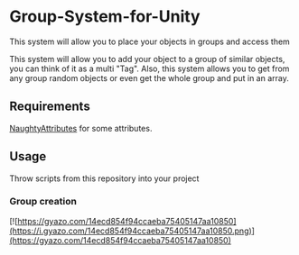 # Group-System-for-Unity
This system will allow you to place your objects in groups and access them

This system will allow you to add your object to a group of similar objects, you can think of it as a multi "Tag". Also, this system allows you to get from any group random objects or even get the whole group and put in an array.

## Requirements
[NaughtyAttributes](https://github.com/dbrizov/NaughtyAttributes) for some attributes.

## Usage
Throw scripts from this repository into your project

### Group creation
[![https://gyazo.com/14ecd854f94ccaeba75405147aa10850](https://i.gyazo.com/14ecd854f94ccaeba75405147aa10850.png)](https://gyazo.com/14ecd854f94ccaeba75405147aa10850)
